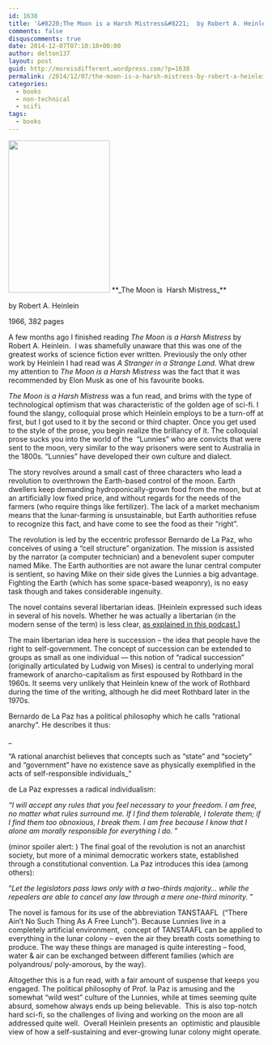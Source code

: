 ```yaml
---
id: 1638
title: '&#8220;The Moon is a Harsh Mistress&#8221;  by Robert A. Heinlein'
comments: false
disquscomments: true
date: 2014-12-07T07:10:18+00:00
author: delton137
layout: post
guid: http://moreisdifferent.wordpress.com/?p=1638
permalink: /2014/12/07/the-moon-is-a-harsh-mistress-by-robert-a-heinlein/
categories:
  - books
  - non-technical
  - scifi
tags:
  - books
---
```

<img class=" alignright" src="http://publiusonline.com/wp-content/uploads/2012/11/TheMoonIsAHarshMistress_2505-200x300.jpg" alt="" width="200" height="300" />
**_The Moon is  Harsh Mistress_**

by Robert A. Heinlein

1966, 382 pages

A few months ago I finished reading _The Moon is a Harsh Mistress_ by Robert A. Heinlein.  I was shamefully unaware that this was one of the greatest works of science fiction ever written. Previously the only other work by Heinlein I had read was _A_ _Stranger in a Strange Land._ What drew my attention to _The Moon is a Harsh Mistress_ was the fact that it was recommended by Elon Musk as one of his favourite books.

<!--more-->

_The Moon is a Harsh Mistress_ was a fun read, and brims with the type of technological optimism that was characteristic of the golden age of sci-fi. I found the slangy, colloquial prose which Heinlein employs to be a turn-off at first, but I got used to it by the second or third chapter. Once you get used to the style of the prose, you begin realize the brillancy of it. The colloquial prose sucks you into the world of the  &#8220;Lunnies&#8221; who are convicts that were sent to the moon, very similar to the way prisoners were sent to Australia in the 1800s. &#8220;Lunnies&#8221; have developed their own culture and dialect.

The story revolves around a small cast of three characters who lead a revolution to overthrown the Earth-based control of the moon. Earth dwellers keep demanding hydroponically-grown food from the moon, but at an artificially low fixed price, and without regards for the needs of the farmers (who require things like fertilizer). The lack of a market mechanism means that the lunar-farming is unsustainable, but Earth authorities refuse to recognize this fact, and have come to see the food as their &#8220;right&#8221;.

The revolution is led by the eccentric professor Bernardo de La Paz, who conceives of using a &#8220;cell structure&#8221; organization. The mission is assisted by the narrator (a computer technician) and a benevolent super computer named Mike. The Earth authorities are not aware the lunar central computer is sentient, so having Mike on their side gives the Lunnies a big advantage. Fighting the Earth (which has some space-based weaponry), is no easy task though and takes considerable ingenuity.

The novel contains several libertarian ideas. [Heinlein expressed such ideas in several of his novels. Whether he was actually a libertarian (in the modern sense of the term) is less clear, [as explained in this podcast.](https://www.youtube.com/watch?v=KbzJY2cKE8U)]

The main libertarian idea here is succession &#8211; the idea that people have the right to self-government. The concept of succession can be extended to groups as small as one individual &#8212; this notion of &#8220;radical succession&#8221; (originally articulated by Ludwig von Mises) is central to underlying moral framework of anarcho-capitalism as first espoused by Rothbard in the 1960s. It seems very unlikely that Heinlein knew of the work of Rothbard during the time of the writing, although he did meet Rothbard later in the 1970s.

Bernardo de La Paz has a political philosophy which he calls &#8220;rational anarchy&#8221;. He describes it thus:

_

&#8220;A rational anarchist believes that concepts such as &#8220;state&#8221; and &#8220;society&#8221; and &#8220;government&#8221; have no existence save as physically exemplified in the acts of self-responsible individuals_&#8221;

de La Paz expresses a radical individualism:

_&#8220;I will accept any rules that you feel necessary to your freedom. I am free, no matter what rules surround me. If I find them tolerable, I tolerate them; if I find them too obnoxious, I break them. I am free because I know that I alone am morally responsible for everything I do._ &#8221;

(minor spoiler alert: ) The final goal of the revolution is not an anarchist society, but more of a minimal democratic workers state, established through a constitutional convention. La Paz introduces this idea (among others):

&#8220;_Let the legislators pass laws only with a two-thirds majority&#8230; while the repealers are able to cancel any law through a mere one-third minority._ &#8221;

The novel is famous for its use of the abbreviation TANSTAAFL  (&#8220;There Ain&#8217;t No Such Thing As A Free Lunch&#8221;). Because Lunnies live in a completely artificial environment,  concept of TANSTAAFL can be applied to everything in the lunar colony &#8211; even the air they breath costs something to produce. The way these things are managed is quite interesting &#8211; food, water & air can be exchanged between different families (which are polyandrous/ poly-amorous, by the way).

Altogether this is a fun read, with a fair amount of suspense that keeps you engaged. The political philosophy of Prof. la Paz is amusing and the somewhat &#8220;wild west&#8221; culture of the Lunnies, while at times seeming quite absurd, somehow always ends up being believable.  This is also top-notch hard sci-fi, so the challenges of living and working on the moon are all addressed quite well.  Overall Heinlein presents an  optimistic and plausible view of how a self-sustaining and ever-growing lunar colony might operate.
